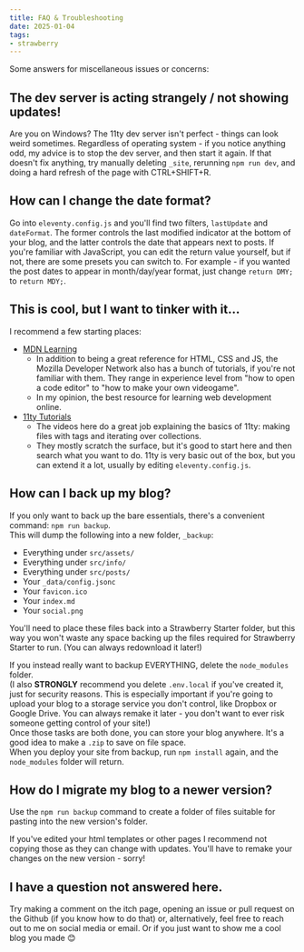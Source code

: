 ```yaml
---
title: FAQ & Troubleshooting
date: 2025-01-04
tags:
- strawberry
---
```

Some answers for miscellaneous issues or concerns:

## The dev server is acting strangely / not showing updates!
Are you on Windows? The 11ty dev server isn't perfect - things can look weird sometimes. Regardless of operating system - if you notice anything odd, my advice is to stop the dev server, and then start it again. If that doesn't fix anything, try manually deleting `_site`, rerunning `npm run dev`, and doing a hard refresh of the page with CTRL+SHIFT+R.

## How can I change the date format?
Go into `eleventy.config.js` and you'll find two filters, `lastUpdate` and `dateFormat`. The former controls the last modified indicator at the bottom of your blog, and the latter controls the date that appears next to posts. If you're familiar with JavaScript, you can edit the return value yourself, but if not, there are some presets you can switch to. For example - if you wanted the post dates to appear in month/day/year format, just change `return DMY;` to `return MDY;`.

## This is cool, but I want to tinker with it...
I recommend a few starting places:
- [MDN Learning](https://developer.mozilla.org/en-US/docs/Learn_web_development)
    - In addition to being a great reference for HTML, CSS and JS, the Mozilla Developer Network also has a bunch of tutorials, if you're not familiar with them. They range in experience level from "how to open a code editor" to "how to make your own videogame".
    - In my opinion, the best resource for learning web development online.
- [11ty Tutorials](https://www.11ty.dev/docs/tutorials/)
    - The videos here do a great job explaining the basics of 11ty: making files with tags and iterating over collections.
    - They mostly scratch the surface, but it's good to start here and then search what you want to do. 11ty is very basic out of the box, but you can extend it a lot, usually by editing `eleventy.config.js`.

## How can I back up my blog?
If you only want to back up the bare essentials, there's a convenient command: `npm run backup`.  
This will dump the following into a new folder, `_backup`:
- Everything under `src/assets/`
- Everything under `src/info/`
- Everything under `src/posts/`
- Your `_data/config.jsonc`
- Your `favicon.ico`
- Your `index.md`
- Your `social.png`

You'll need to place these files back into a Strawberry Starter folder, but this way you won't waste any space backing up the files required for Strawberry Starter to run. (You can always redownload it later!)

If you instead really want to backup EVERYTHING, delete the `node_modules` folder.  
(I also **STRONGLY** recommend you delete `.env.local` if you've created it, just for security reasons. This is especially important if you're going to upload your blog to a storage service you don't control, like Dropbox or Google Drive. You can always remake it later - you don't want to ever risk someone getting control of your site!)    
Once those tasks are both done, you can store your blog anywhere. It's a good idea to make a `.zip` to save on file space.  
When you deploy your site from backup, run `npm install` again, and the `node_modules` folder will return.


## How do I migrate my blog to a newer version?
Use the `npm run backup` command to create a folder of files suitable for pasting into the new version's folder.

If you've edited your html templates or other pages I recommend not copying those as they can change with updates. You'll have to remake your changes on the new version - sorry!

## I have a question not answered here.
Try making a comment on the itch page, opening an issue or pull request on the Github (if you know how to do that) or, alternatively, feel free to reach out to me on social media or email. Or if you just want to show me a cool blog you made 😊
